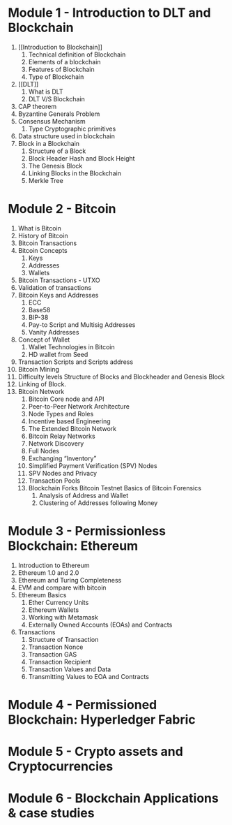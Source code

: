 # Module 1 - Introduction to DLT and Blockchain
1. [[Introduction to Blockchain]]
	1. Technical definition of Blockchain
	2. Elements of a blockchain
	3. Features of Blockchain
	4. Type of Blockchain
2. [[DLT]]
	1. What is DLT
	2. DLT V/S Blockchain
3. CAP theorem
4. Byzantine Generals Problem
5. Consensus Mechanism
	1. Type Cryptographic primitives
6. Data structure used in blockchain
7. Block in a Blockchain
	1. Structure of a Block
	2. Block Header Hash and Block Height
	3. The Genesis Block
	4. Linking Blocks in the Blockchain
	5. Merkle Tree

# Module 2 - Bitcoin
1. What is Bitcoin 
2. History of Bitcoin
3. Bitcoin Transactions
4. Bitcoin Concepts
	1. Keys
	2. Addresses
	3. Wallets
5. Bitcoin Transactions - UTXO
7. Validation of transactions
8. Bitcoin Keys and Addresses
	1. ECC
	2. Base58
	3. BIP-38
	4. Pay-to Script and Multisig Addresses
	5. Vanity Addresses
10. Concept of Wallet
	1. Wallet Technologies in Bitcoin 
	2. HD wallet from Seed
11. Transaction Scripts and Scripts address
12. Bitcoin Mining
13. Difficulty levels Structure of Blocks and Blockheader and Genesis Block
14. Linking of Block.
15. Bitcoin Network
	1. Bitcoin Core node and API
	2. Peer-to-Peer Network Architecture
	3. Node Types and Roles
	4. Incentive based Engineering
	5. The Extended Bitcoin Network
	6. Bitcoin Relay Networks
	7. Network Discovery
	8. Full Nodes
	9. Exchanging “Inventory”
	10. Simplified Payment Verification (SPV) Nodes
	11. SPV Nodes and Privacy
	12. Transaction Pools
	13. Blockchain Forks Bitcoin Testnet Basics of Bitcoin Forensics
		1. Analysis of Address and Wallet 
		2. Clustering of Addresses following Money

# Module 3 - Permissionless Blockchain: Ethereum
1. Introduction to Ethereum
2. Ethereum 1.0 and 2.0
3. Ethereum and Turing Completeness
4. EVM and compare with bitcoin 
5. Ethereum Basics
	1. Ether Currency Units
	2. Ethereum Wallets 
	3. Working with Metamask 
	4. Externally Owned Accounts (EOAs) and Contracts
6. Transactions
	1. Structure of Transaction
	2. Transaction Nonce 
	3. Transaction GAS
	4. Transaction Recipient
	5. Transaction Values and Data
	6. Transmitting Values to EOA and Contracts

# Module 4 - Permissioned Blockchain: Hyperledger Fabric

# Module 5 - Crypto assets and Cryptocurrencies

# Module 6 - Blockchain Applications & case studies